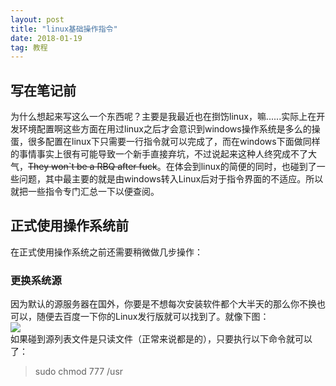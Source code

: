 ```yaml
---
layout: post
title: "linux基础操作指令"
date: 2018-01-19
tag: 教程
--- 
```

## 写在笔记前        

为什么想起来写这么一个东西呢？主要是我最近也在捯饬linux，嘛......实际上在开发环境配置啊这些方面在用过linux之后才会意识到windows操作系统是多么的操蛋，很多配置在linux下只需要一行指令就可以完成了，而在windows下面做同样的事情事实上很有可能导致一个新手直接弃坑，不过说起来这种人终究成不了大气，~~They won`t be a RBQ after fuck~~。在体会到linux的简便的同时，也碰到了一些问题，其中最主要的就是由windows转入Linux后对于指令界面的不适应。所以就把一些指令专门汇总一下以便查阅。        

## 正式使用操作系统前        
在正式使用操作系统之前还需要稍微做几步操作：      
### 更换系统源       
因为默认的源服务器在国外，你要是不想每次安装软件都个大半天的那么你不换也可以，随便去百度一下你的Linux发行版就可以找到了。就像下图：        
![](http://m.qpic.cn/psb?/V117MGIn3dBRDw/TS3yibkIPR0RATV8mJU13U..njSet9gtV1.yd8S6QBk!/b/dGgBAAAAAAAA&bo=VQXXAlUF1wIDByI!&rf=viewer_4)       
如果碰到源列表文件是只读文件（正常来说都是的），只要执行以下命令就可以了：
>sudo chmod 777 /usr